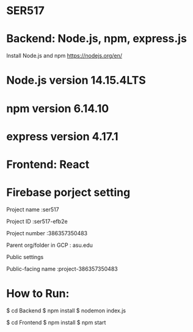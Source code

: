 # SER517


# Backend: Node.js, npm, express.js

Install Node.js and npm https://nodejs.org/en/

# Node.js version 14.15.4LTS

# npm version 6.14.10

# express version 4.17.1


# Frontend: React


# Firebase porject setting
Project name :ser517

Project ID :ser517-efb2e

Project number :386357350483

Parent org/folder in GCP : asu.edu

Public settings

Public-facing name :project-386357350483

# How to Run:
$ cd Backend
$ npm install
$ nodemon index.js

$ cd Frontend
$ npm install
$ npm start